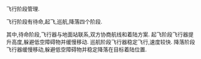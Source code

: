飞行阶段管理.

飞行阶段有待命,起飞,巡航,降落四个阶段.

其中,待命阶段,飞行器与地面站联系,双方协商航线和着陆方案.
起飞阶段飞行器提升高度,躲避低空障碍物并缓慢移动.
巡航阶段飞行器稳定飞行,速度较快.
降落阶段飞行器缓慢移动,躲避低空障碍物并稳定降落在目标着陆位置.
